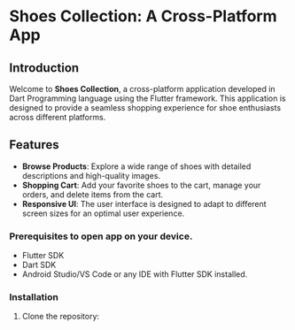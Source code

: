 # Shoes Collection: A Cross-Platform App

## Introduction

Welcome to **Shoes Collection**, a cross-platform application developed in Dart Programming language using the Flutter framework. This application is designed to provide a seamless shopping experience for shoe enthusiasts across different platforms.

## Features

- **Browse Products**: Explore a wide range of shoes with detailed descriptions and high-quality images.
- **Shopping Cart**: Add your favorite shoes to the cart, manage your orders, and delete items from the cart.
- **Responsive UI**: The user interface is designed to adapt to different screen sizes for an optimal user experience.


### Prerequisites to open app on your device.

- Flutter SDK
- Dart SDK
- Android Studio/VS Code or any IDE with Flutter SDK installed.

### Installation

1. Clone the repository:
